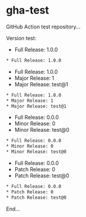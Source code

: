 # gha-test

GitHub Action test repository...

Version test:

[//]: # (x-release-please-start-version)

* Full Release: 1.0.0

```bash
* Full Release: 1.0.0
```

[//]: # (x-release-please-end)

[//]: # (x-release-please-start-major)

* Full Release: 1.0.0
* Major Release: 1
* Major Release: test@1

```bash
* Full Release: 1.0.0
* Major Release: 1
* Major Release: test@1
```

[//]: # (x-release-please-end)

[//]: # (x-release-please-start-minor)

* Full Release: 0.0.0
* Minor Release: 0
* Minor Release: test@0

```bash
* Full Release: 0.0.0
* Minor Release: 0
* Minor Release: test@0
```

[//]: # (x-release-please-end)

[//]: # (x-release-please-start-patch)

* Full Release: 0.0.0
* Patch Release: 0
* Patch Release: test@0

```bash
* Full Release: 0.0.0
* Patch Release: 0
* Patch Release: test@0
```

[//]: # (x-release-please-end)

End...

